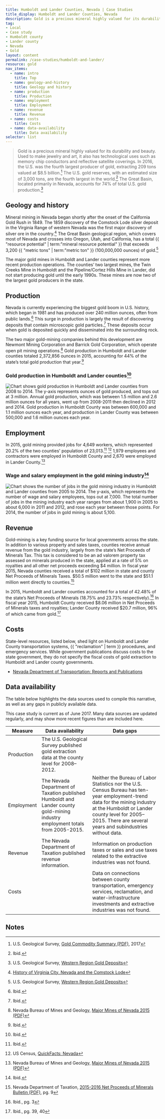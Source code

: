 ```yaml
---
title: Humboldt and Lander Counties, Nevada | Case Studies
title_display: Humboldt and Lander Counties, Nevada
description: Gold is a precious mineral highly valued for its durability and beauty. Used to make jewelry and art, it also has technological uses such as memory chip conductors and reflective satellite coverings. In 2016, the U.S. was the fourth largest producer of gold, extracting 209 tons valued at $8.5 billion. The U.S. gold reserves, with an estimated size of 3,000 tons, are the fourth largest in the world. The Great Basin, located primarily in Nevada, accounts for 74% of total U.S. gold production.
tag:
- Local
- Case study
- Humboldt county
- Lander county
- Nevada
- Gold
layout: content
permalink: /case-studies/humboldt-and-lander/
resource: gold
nav_items:
  - name: intro
    title: Top
  - name: geology-and-history
    title: Geology and history
  - name: production
    title: Production
  - name: employment
    title: Employment
  - name: revenue
    title: Revenue
  - name: costs
    title: Costs
  - name: data-availability
    title: Data availability
selector: list
---
```


> Gold is a precious mineral highly valued for its durability and beauty. Used to make jewelry and art, it also has technological uses such as memory chip conductors and reflective satellite coverings. In 2016, the U.S. was the fourth largest producer of gold, extracting 209 tons valued at $8.5 billion.[^1] The U.S. gold reserves, with an estimated size of 3,000 tons, are the fourth largest in the world.[^2] The Great Basin, located primarily in Nevada, accounts for 74% of total U.S. gold production.[^3]

## Geology and history

Mineral mining in Nevada began shortly after the onset of the California Gold Rush in 1849. The 1859 discovery of the Comstock Lode silver deposit in the Virginia Range of western Nevada was the first major discovery of silver ore in the country.[^4] The Great Basin geological region, which covers most of Nevada and crosses into Oregon, Utah, and California, has a total {{ "resource potential" | term:"mineral resource potential" }} that exceeds 3,200 {{ "metric tons" | term:"metric ton" }} (100,000,000 ounces) of gold.[^5]

The major gold mines in Humboldt and Lander counties represent more recent production operations. The counties’ two largest mines, the Twin Creeks Mine in Humboldt and the Pipeline/Cortez Hills Mine in Lander, did not start producing gold until the early 1990s. These mines are now two of the largest gold producers in the state.

## Production

Nevada is currently experiencing the biggest gold boom in U.S. history, which began in 1981 and has produced over 240 million ounces, often from public lands.[^6] This surge in production is largely the result of discovering deposits that contain microscopic gold particles.[^7] These deposits occur when gold is deposited quickly and disseminated into the surrounding rock.

The two major gold-mining companies behind this development are Newmont Mining Corporation and Barrick Gold Corporation, which operate open pit mining operations.[^8] Gold production in Humboldt and Lander counties totaled 2,372,856 ounces in 2015, accounting for 44% of the state’s total gold production that year.[^9]

### Gold production in Humboldt and Lander counties[^10]

<img src="{{ site.baseurl }}/public/img/counties/nv-humboldt-production.svg" alt="Chart shows gold production in Humboldt and Lander counties from 2008 to 2014. The y-axis represents ounces of gold produced, and tops out at 3 million. Annual gold production, which was between 1.5 million and 2.6 million ounces for all years, went up from 2008-2011 then declined in 2012 and 2014. Gold production in Humboldt County was between 600,000 and 1.1 million ounces each year, and production in Lander County was between 500,000 and 1.6 million ounces each year." class="case_studies_content-graph">

## Employment

In 2015, gold mining provided jobs for 4,649 workers, which represented 20.2% of the two counties' population of 23,013.[^11] [^12] 1,979 employees and contractors were employed in Humboldt County and 2,670 were employed in Lander County.[^13]

### Wage and salary employment in the gold mining industry[^14]

<img src="{{ site.baseurl }}/public/img/counties/nv-humboldt-wage.svg" alt="Chart shows the number of jobs in the gold mining industry in Humboldt and Lander counties from 2005 to 2014. The y-axis, which represents the number of wage and salary employees, tops out at 7,000. The total number of jobs in the mining industry each year ranges from about 1,900 in 2005 to about 6,000 in 2011 and 2012, and rose each year between those points. For 2014, the number of jobs in gold mining is about 5,100." class="case_studies_content-graph">

## Revenue

Gold-mining is a key funding source for local governments across the state. In addition to various property and sales taxes, counties receive annual revenue from the gold industry, largely from the state’s Net Proceeds of Minerals Tax. This tax is considered to be an ad valorem property tax assessed on minerals produced in the state, applied at a rate of 5% on royalties and all other net proceeds exceeding $4 million. In fiscal year 2015, Nevada counties received a total of $102 million in state and county Net Proceeds of Minerals Taxes. $50.5 million went to the state and $51.1 million went directly to counties.[^15]

In 2015, Humboldt and Lander counties accounted for a total of 42.48% of the state’s Net Proceeds of Minerals (18.75% and 23.73% respectively).[^16] In fiscal year 2015, Humboldt County received $8.06 million in Net Proceeds of Minerals taxes and royalties; Lander County received $20.7 million, 96% of which came from gold.[^17]

## Costs

State-level resources, listed below, shed light on Humboldt and Lander County transportation systems, {{ "reclamation" | term }} procedures, and emergency services. While government publications discuss costs to the state government, they do not specify the fiscal costs of gold extraction to Humboldt and Lander county governments.

<ul>
	<li><a href="http://www.nevadadot.com/Documents/Reports_and_Publications.aspx">Nevada Department of Transportation: Reports and Publications</a></li>
</ul>

## Data availability

The table below highlights the data sources used to compile this narrative, as well as any gaps in publicly available data.

This case study is current as of June 2017. Many data sources are updated regularly, and may show more recent figures than are included here.

<table class="article_table">
  <thead>
    <tr>
      <th>Measure</th>
      <th>Data availability</th>
      <th>Data gaps</th>
    </tr>
  </thead>
  <tbody>
    <tr>
      <td>Production</td>
      <td>The U.S. Geological Survey published gold extraction data at the county level for 2008–2012.</td>
      <td></td>
    </tr>
    <tr>
      <td>Employment</td>
      <td>The Nevada Department of Taxation published Humboldt and Lander county gold-mining industry employment totals from 2005-2015.</td>
      <td>Neither the Bureau of Labor Statistics nor the U.S. Census Bureau has ten-year employment-trend data for the mining industry at the Humboldt or Lander county level for 2005–2015. There are several years and subindustries without data.</td>
    </tr>
    <tr>
      <td>Revenue</td>
      <td>The Nevada Department of Taxation published revenue information.</td>
      <td>Information on production taxes or sales and use taxes related to the extractive industries was not found.</td>
    </tr>
    <tr>
      <td>Costs</td>
      <td></td>
      <td>Data on connections between county transportation, emergency services, reclamation, and water-infrastructure investments and extractive industries was not found.</td>
    </tr>
  </tbody>
</table>

## Notes

[^1]: U.S. Geological Survey, [Gold Commodity Summary (PDF)](https://minerals.usgs.gov/minerals/pubs/commodity/gold/mcs-2017-gold.pdf), 2017

[^2]: Ibid.

[^3]: U.S. Geological Survey, [Western Region Gold Deposits](http://minerals.usgs.gov/west/projects/nngd.htm)

[^4]: [History of Virginia City, Nevada and the Comstock Lode](http://www.visitvirginiacitynv.com/about-virginia-city/history.html)

[^5]: U.S. Geological Survey, [Western Region Gold Deposits](http://minerals.usgs.gov/west/projects/nngd.htm)

[^6]: Ibid.

[^7]: Ibid.

[^8]: Nevada Bureau of Mines and Geology, [Major Mines of Nevada 2015 (PDF)](http://minerals.nv.gov/uploadedFiles/mineralsnvgov/content/Programs/Mining/MiningForms/mm2015_jph_1Nov16_NDOM_web.pdf)

[^9]: Ibid.

[^10]: Ibid.

[^11]: Ibid.

[^12]: US Census, [QuickFacts: Nevada](https://factfinder.census.gov/faces/nav/jsf/pages/community_facts.xhtml)

[^13]: Nevada Bureau of Mines and Geology, [Major Mines of Nevada 2015 (PDF)](http://minerals.nv.gov/uploadedFiles/mineralsnvgov/content/Programs/Mining/MiningForms/mm2015_jph_1Nov16_NDOM_web.pdf)

[^14]: Ibid.

[^15]: Nevada Department of Taxation, [2015-2016 Net Proceeds of Minerals Bulletin (PDF)](https://www.google.com/url?sa=t&rct=j&q=&esrc=s&source=web&cd=2&ved=0ahUKEwjHrLbgkOPUAhUKET4KHWaHDSgQFgguMAE&url=https%3A%2F%2Ftax.nv.gov%2FLocalGovt%2FPolicyPub%2FArchiveFiles%2FNetProceedsBulletins%2F2015-2016_Net_Proceeds_Bulletin_-_Final%2F&usg=AFQjCNHb_Sq4I5frJfpBXWZNA_nA93kFWA), pg. 9

[^16]: Ibid., pg. 3

[^17]: Ibid., pg. 39, 40
